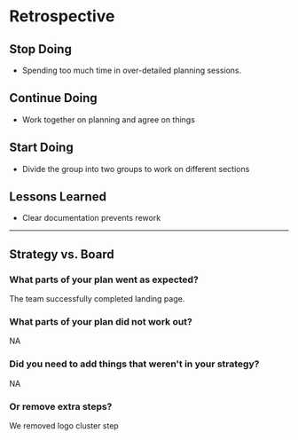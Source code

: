 # Retrospective

## Stop Doing

- Spending too much time in over-detailed planning sessions.

## Continue Doing

- Work together on planning and agree on things

## Start Doing

- Divide the group into two groups to work on different sections

## Lessons Learned

- Clear documentation prevents rework

---

## Strategy vs. Board

### What parts of your plan went as expected?

The team successfully completed landing page.

### What parts of your plan did not work out?

NA

### Did you need to add things that weren't in your strategy?

NA

### Or remove extra steps?

We removed logo cluster step
